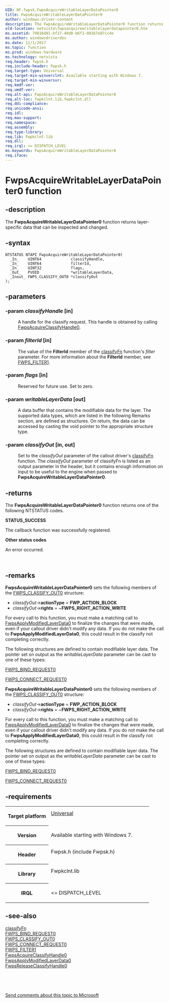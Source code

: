 ```yaml
---
UID: NF.fwpsk.FwpsAcquireWritableLayerDataPointer0
title: FwpsAcquireWritableLayerDataPointer0
author: windows-driver-content
description: The FwpsAcquireWritableLayerDataPointer0 function returns layer-specific data that can be inspected and changed.Note  FwpsAcquireWritableLayerDataPointer0 is a specific version of FwpsAcquireWritableLayerDataPointer.
old-location: netvista\fwpsacquirewritablelayerdatapointer0.htm
ms.assetid: 79816d01-bf27-49d0-b6f1-083b7e87cc4e
ms.author: windowsdriverdev
ms.date: 11/1/2017
ms.topic: function
ms.prod: windows-hardware
ms.technology: netvista
req.header: fwpsk.h
req.include-header: Fwpsk.h
req.target-type: Universal
req.target-min-winverclnt: Available starting with Windows 7.
req.target-min-winversvr: 
req.kmdf-ver: 
req.umdf-ver: 
req.alt-api: FwpsAcquireWritableLayerDataPointer0
req.alt-loc: fwpkclnt.lib,fwpkclnt.dll
req.ddi-compliance: 
req.unicode-ansi: 
req.idl: 
req.max-support: 
req.namespace: 
req.assembly: 
req.type-library: 
req.lib: Fwpkclnt.lib
req.dll: 
req.irql: <= DISPATCH_LEVEL
ms.keywords: FwpsAcquireWritableLayerDataPointer0
req.iface: 
---
```


# FwpsAcquireWritableLayerDataPointer0 function



## -description
<p>The 
  <b>FwpsAcquireWritableLayerDataPointer0</b> function returns layer-specific data that can be inspected and
  changed.</p>


## -syntax

````
NTSTATUS NTAPI FwpsAcquireWritableLayerDataPointer0(
  _In_    UINT64             classifyHandle,
  _In_    UINT64             filterId,
  _In_    UINT32             flags,
  _Out_   PVOID              *writableLayerData,
  _Inout_ FWPS_CLASSIFY_OUT0 *classifyOut
);
````


## -parameters
<dl>

### -param <i>classifyHandle</i> [in]

<dd>
<p>A handle for the classify request.
     This handle is obtained by calling 
     <a href="https://msdn.microsoft.com/7348d937-6541-47a7-ae70-7d851d41bc1a">
     FwpsAcquireClassifyHandle0</a>.</p>
</dd>

### -param <i>filterId</i> [in]

<dd>
<p>The value of the 
     <b>FilterId</b> member of the 
     <a href="https://msdn.microsoft.com/library/windows/hardware/ff544887">classifyFn</a> function's 
     <i>filter</i> parameter. For more information about the 
     <b>FilterId</b> member, see 
     <a href="https://msdn.microsoft.com/library/windows/hardware/ff552389">FWPS_FILTER1</a>.</p>
</dd>

### -param <i>flags</i> [in]

<dd>
<p>Reserved for future use. Set to zero.</p>
</dd>

### -param <i>writableLayerData</i> [out]

<dd>
<p>A data buffer that contains the modifiable data for the layer. The supported data types, which are listed in the following Remarks section, are defined as
     structures. On return, the data can be accessed by casting the void pointer to the appropriate structure
     type.</p>
</dd>

### -param <i>classifyOut</i> [in, out]

<dd>
<p>Set to the 
     <i>classifyOut</i> parameter of the callout driver's 
     <a href="https://msdn.microsoft.com/library/windows/hardware/ff544887">classifyFn</a> function. The 
     <i>classifyOut</i> parameter of 
     classifyFn is listed as an output parameter in the header, but it contains enough information on
     input to be useful to the engine when passed to 
     <b>FwpsAcquireWritableLayerDataPointer0</b>.</p>
</dd>
</dl>

## -returns
<p>The 
     <b>FwpsAcquireWritableLayerDataPointer0</b> function returns one of the following NTSTATUS codes.</p><dl>
<dt><b>STATUS_SUCCESS</b></dt>
</dl><p>The callback function was successfully registered.</p><dl>
<dt><b>Other status codes</b></dt>
</dl><p>An error occurred.</p>

<p> </p>

## -remarks
<p><b>FwpsAcquireWritableLayerDataPointer0</b> sets the following members of the <a href="https://msdn.microsoft.com/library/windows/hardware/ff551229">FWPS_CLASSIFY_OUT0</a> structure:<ul>
<li><i>classifyOut</i>-&gt;<b>actionType</b> = <b>FWP_ACTION_BLOCK</b></li>
<li><i>classifyOut</i>-&gt;<b>rights</b> = ~<b>FWPS_RIGHT_ACTION_WRITE</b></li>
</ul>
</p>

<p>For every call to this function, you must make a matching call to 
    <a href="https://msdn.microsoft.com/library/windows/hardware/ff551137">FwpsApplyModifiedLayerData0</a> to
    finalize the changes that were made, even if your callout driver didn't modify any data. If you do not make the call to <b>FwpsApplyModifiedLayerData0</b>, this could result in the classify not completing correctly.</p>

<p>The following structures are defined to contain modifiable layer data. The pointer set on output as
    the 
    <i>writableLayerData</i> parameter can be cast to one of these types:</p>

<p>
<a href="https://msdn.microsoft.com/library/windows/hardware/ff551221">FWPS_BIND_REQUEST0</a>
</p>

<p>
<a href="https://msdn.microsoft.com/library/windows/hardware/ff551231">FWPS_CONNECT_REQUEST0</a>
</p>

<p><b>FwpsAcquireWritableLayerDataPointer0</b> sets the following members of the <a href="https://msdn.microsoft.com/library/windows/hardware/ff551229">FWPS_CLASSIFY_OUT0</a> structure:<ul>
<li><i>classifyOut</i>-&gt;<b>actionType</b> = <b>FWP_ACTION_BLOCK</b></li>
<li><i>classifyOut</i>-&gt;<b>rights</b> = ~<b>FWPS_RIGHT_ACTION_WRITE</b></li>
</ul>
</p>

<p>For every call to this function, you must make a matching call to 
    <a href="https://msdn.microsoft.com/library/windows/hardware/ff551137">FwpsApplyModifiedLayerData0</a> to
    finalize the changes that were made, even if your callout driver didn't modify any data. If you do not make the call to <b>FwpsApplyModifiedLayerData0</b>, this could result in the classify not completing correctly.</p>

<p>The following structures are defined to contain modifiable layer data. The pointer set on output as
    the 
    <i>writableLayerData</i> parameter can be cast to one of these types:</p>

<p>
<a href="https://msdn.microsoft.com/library/windows/hardware/ff551221">FWPS_BIND_REQUEST0</a>
</p>

<p>
<a href="https://msdn.microsoft.com/library/windows/hardware/ff551231">FWPS_CONNECT_REQUEST0</a>
</p>

## -requirements
<table>
<tr>
<th width="30%">
<p>Target platform</p>
</th>
<td width="70%">
<dl>
<dt><a href="http://go.microsoft.com/fwlink/p/?linkid=531356" target="_blank">Universal</a></dt>
</dl>
</td>
</tr>
<tr>
<th width="30%">
<p>Version</p>
</th>
<td width="70%">
<p>Available starting with Windows 7.</p>
</td>
</tr>
<tr>
<th width="30%">
<p>Header</p>
</th>
<td width="70%">
<dl>
<dt>Fwpsk.h (include Fwpsk.h)</dt>
</dl>
</td>
</tr>
<tr>
<th width="30%">
<p>Library</p>
</th>
<td width="70%">
<dl>
<dt>Fwpkclnt.lib</dt>
</dl>
</td>
</tr>
<tr>
<th width="30%">
<p>IRQL</p>
</th>
<td width="70%">
<p>&lt;= DISPATCH_LEVEL</p>
</td>
</tr>
</table>

## -see-also
<dl>
<dt>
<a href="https://msdn.microsoft.com/library/windows/hardware/ff544887">classifyFn</a>
</dt>
<dt>
<a href="https://msdn.microsoft.com/library/windows/hardware/ff551221">FWPS_BIND_REQUEST0</a>
</dt>
<dt>
<a href="https://msdn.microsoft.com/library/windows/hardware/ff551229">FWPS_CLASSIFY_OUT0</a>
</dt>
<dt>
<a href="https://msdn.microsoft.com/library/windows/hardware/ff551231">FWPS_CONNECT_REQUEST0</a>
</dt>
<dt>
<a href="https://msdn.microsoft.com/library/windows/hardware/ff552389">FWPS_FILTER1</a>
</dt>
<dt>
<a href="https://msdn.microsoft.com/library/windows/hardware/ff550085">FwpsAcquireClassifyHandle0</a>
</dt>
<dt>
<a href="https://msdn.microsoft.com/library/windows/hardware/ff551137">FwpsApplyModifiedLayerData0</a>
</dt>
<dt>
<a href="https://msdn.microsoft.com/library/windows/hardware/ff551208">FwpsReleaseClassifyHandle0</a>
</dt>
</dl>
<p> </p>
<p> </p>
<p><a href="mailto:wsddocfb@microsoft.com?subject=Documentation%20feedback [netvista\netvista]:%20FwpsAcquireWritableLayerDataPointer0 function%20 RELEASE:%20(11/1/2017)&amp;body=%0A%0APRIVACY STATEMENT%0A%0AWe use your feedback to improve the documentation. We don't use your email address for any other purpose, and we'll remove your email address from our system after the issue that you're reporting is fixed. While we're working to fix this issue, we might send you an email message to ask for more info. Later, we might also send you an email message to let you know that we've addressed your feedback.%0A%0AFor more info about Microsoft's privacy policy, see http://privacy.microsoft.com/en-us/default.aspx." title="Send comments about this topic to Microsoft">Send comments about this topic to Microsoft</a></p>
